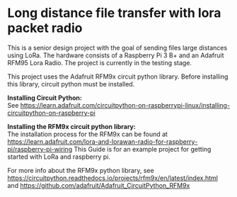 # Long distance file transfer with lora packet radio
This is a senior design project with the goal of sending files large distances using LoRa. 
The hardware consists of a Raspberry Pi 3 B+ and an Adafruit RFM95 Lora Radio. 
The project is currently in the testing stage. 

This project uses the Adafruit RFM9x circuit python library. Before installing this library, circuit python must be installed.

**Installing Circuit Python:** <br>
See https://learn.adafruit.com/circuitpython-on-raspberrypi-linux/installing-circuitpython-on-raspberry-pi

**Installing the RFM9x circuit python library:** <br>
The installation process for the RFM9x can be found at https://learn.adafruit.com/lora-and-lorawan-radio-for-raspberry-pi/raspberry-pi-wiring
This Guide is for an example project for getting started with LoRa and raspberry pi.

For more info about the RFM9x python library, see https://circuitpython.readthedocs.io/projects/rfm9x/en/latest/index.html and https://github.com/adafruit/Adafruit_CircuitPython_RFM9x

